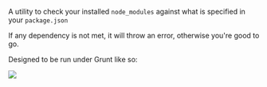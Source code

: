 A utility to check your installed `node_modules` against what is specified in your `package.json`

If any dependency is not met, it will throw an error, otherwise you're good to go.

Designed to be run under Grunt like so:

![](http://i.imgur.com/nH7dPVf.png)
